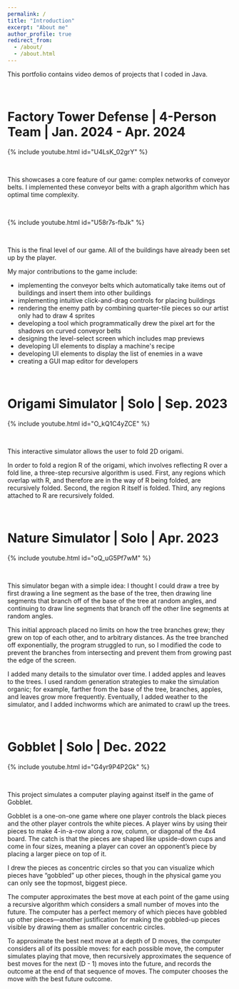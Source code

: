 ```yaml
---
permalink: /
title: "Introduction"
excerpt: "About me"
author_profile: true
redirect_from: 
  - /about/
  - /about.html
---
```


This portfolio contains video demos of projects that I coded in Java.

&nbsp;

Factory Tower Defense | 4-Person Team | Jan. 2024 - Apr. 2024
======
{% include youtube.html id="U4LsK_02grY" %}

&nbsp;

This showcases a core feature of our game: complex networks of conveyor belts. I implemented these conveyor belts with a graph algorithm which has optimal time complexity.

&nbsp;

{% include youtube.html id="U58r7s-fbJk" %}

&nbsp;

This is the final level of our game. All of the buildings have already been set up by the player.

My major contributions to the game include:
* implementing the conveyor belts which automatically take items out of buildings and insert them into other buildings
* implementing intuitive click-and-drag controls for placing buildings
* rendering the enemy path by combining quarter-tile pieces so our artist only had to draw 4 sprites
* developing a tool which programmatically drew the pixel art for the shadows on curved conveyor belts
* designing the level-select screen which includes map previews
* developing UI elements to display a machine's recipe
* developing UI elements to display the list of enemies in a wave
* creating a GUI map editor for developers

&nbsp;

Origami Simulator | Solo | Sep. 2023
======
{% include youtube.html id="O_kQ1C4yZCE" %}

&nbsp;

This interactive simulator allows the user to fold 2D origami.

In order to fold a region R of the origami, which involves reflecting R over a fold line, a three-step recursive algorithm is used. First, any regions which overlap with R, and therefore are in the way of R being folded, are recursively folded. Second, the region R itself is folded. Third, any regions attached to R are recursively folded.

&nbsp;

Nature Simulator | Solo | Apr. 2023
======
{% include youtube.html id="oQ_uG5Pf7wM" %}

&nbsp;

This simulator began with a simple idea: I thought I could draw a tree by first drawing a line segment as the base of the tree, then drawing line segments that branch off of the base of the tree at random angles, and continuing to draw line segments that branch off the other line segments at random angles.

This initial approach placed no limits on how the tree branches grew; they grew on top of each other, and to arbitrary distances. As the tree branched off exponentially, the program struggled to run, so I modified the code to prevent the branches from intersecting and prevent them from growing past the edge of the screen.

I added many details to the simulator over time. I added apples and leaves to the trees. I used random generation strategies to make the simulation organic; for example, farther from the base of the tree, branches, apples, and leaves grow more frequently. Eventually, I added weather to the simulator, and I added inchworms which are animated to crawl up the trees.

&nbsp;

Gobblet | Solo | Dec. 2022
======
{% include youtube.html id="G4yr9P4P2Gk" %}

&nbsp;

This project simulates a computer playing against itself in the game of Gobblet.

Gobblet is a one-on-one game where one player controls the black pieces and the other player controls the white pieces. A player wins by using their pieces to make 4-in-a-row along a row, column, or diagonal of the 4x4 board. The catch is that the pieces are shaped like upside-down cups and come in four sizes, meaning a player can cover an opponent’s piece by placing a larger piece on top of it.

I drew the pieces as concentric circles so that you can visualize which pieces have “gobbled” up other pieces, though in the physical game you can only see the topmost, biggest piece.

The computer approximates the best move at each point of the game using a recursive algorithm which considers a small number of moves into the future. The computer has a perfect memory of which pieces have gobbled up other pieces—another justification for making the gobbled-up pieces visible by drawing them as smaller concentric circles.

To approximate the best next move at a depth of D moves, the computer considers all of its possible moves: for each possible move, the computer simulates playing that move, then recursively approximates the sequence of best moves for the next (D - 1) moves into the future, and records the outcome at the end of that sequence of moves. The computer chooses the move with the best future outcome.
